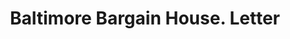 ---
doi: 10.7916/D8515984
date_other: '1890'
date_other_textual: 1890-1899
form: correspondence
genre:
- Letters (correspondence)
name:
- Baltimore Bargain House
object_in_context_url: https://biggert.cul.columbia.edu/items/view/ave_biggert_00539
subject_hierarchical_geographic:
- Baltimore, Maryland, United States
subject_name:
- Baltimore Bargain House
title: Baltimore Bargain House. Letter
sort_title: Baltimore Bargain House. Letter
call_number: ave_biggert_00539
coordinates:
- 39.28333333333333,-76.61666666666666
pid: ave_biggert_00539
identifiers: ave_biggert_00539
thumbnail: https://derivativo-3.library.columbia.edu/iiif/2/ldpd:343507/full/!256,256/0/native.jpg
permalink: "/biggert/ave_biggert_00539/"
layout: iiif-image-page
---